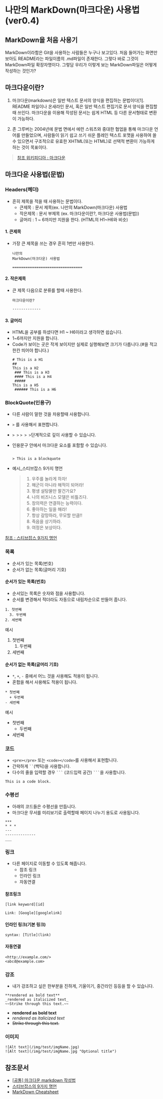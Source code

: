 나만의 MarkDown(마크다운) 사용법(ver0.4)
========================================

MarkDown을 처음 사용기
----------------------

MarkDown이라함은 Git을 사용하는 사람들은 누구나 보고있다. 처음 들어가는 화면만 보아도 README라는 파일이름의 .md파일이 존재한다. 그렇다 바로 그것이 MarkDown파일 확장자명이다. 그렇담 우리가 이렇게 보는 MarkDown파일은 어떻게 작성하는 것인가?

마크다운이란?
-------------

1.	마크다운(markdown)은 일반 텍스트 문서의 양식을 편집하는 문법이다[1]. README 파일이나 온새라인 문서, 혹은 일반 텍스트 편집기로 문서 양식을 편집할 때 쓰인다. 마크다운을 이용해 작성된 문서는 쉽게 HTML 등 다른 문서형태로 변환이 가능하다.

2.	존 그루버는 2004년에 문법 면에서 에런 스워츠와 중대한 협업을 통해 마크다운 언어를 만들었으며, 사람들이 읽기 쉽고 쓰기 쉬운 플레인 텍스트 포맷을 사용하여 쓸 수 있으면서 구조적으로 유효한 XHTML(또는 HTML)로 선택적 변환이 가능하게 하는 것이 목표이다.

> [참조 위키피디아 : 마크다운](http://https://ko.wikipedia.org/wiki/%EB%A7%88%ED%81%AC%EB%8B%A4%EC%9A%B4)

마크다운 사용법(문법)
---------------------

### Headers(헤더)

-	흔히 제목을 적을 때 사용하는 문법이다.
	-	큰제목 : 문서 제목(ex. 나만의 MarkDown(마크다운) 사용법
	-	작은제목 : 문서 부제목 (ex. 마크다운이란?, 마크다운 사용법(문법))
	-	글머리 : 1 ~ 6까지만 지원을 한다. (HTML의 H1~H6와 비슷)

#### 1. 큰제목

-	가장 큰 제목을 쓰는 경우 흔히 1번만 사용한다.<pre><code>나만의 MarkDown(마크다운) 사용법 <br>================================</code></pre>

#### 2. 작은제목

-	큰 제목 다음으로 분류를 할때 사용한다.<pre><code>마크다운이란?<br> -------------</code></pre>

#### 3. 글머리

-	HTML을 공부를 하셨다면 H1 ~ H6이라고 생각하면 쉽습니다.
-	1~6까지만 지원을 합니다.
-	Code가 보이는 곳은 작게 보이지만 실제로 실행해보면 크기가 다릅니다.(#을 적고 한칸 띄어야 합니다.)<pre><code># This is a H1 <br>## This is a H2 <br> ### This is a H3 <br> #### This is a H4 <br> ##### This is a H5 <br> ###### This is a H6 <br></code></pre>

### BlockQuote(인용구)

-	다른 사람이 말한 것을 차용할때 사용합니다.
-	<code>\></code> 를 사용해서 표현합니다.
-	<code>\> ></code> <code>\> > ></code>단계적으로 깊이 사용할 수 있습니다.
-	인용문구 안에서 마크다운 요소를 포함할 수 있습니다.<pre><code> > This is a blockquote</code></pre>

-	예시_스티브잡스 9가지 명언

	> 1.	우주를 놀라게 하자!
	> 2.	해군이 아니라 해적이 되어라!
	> 3.	평생 설탕물만 팔건가요?
	> 4.	나의 비즈니스 모델은 비틀즈다.
	> 5.	창의력은 연결하는 능력이다.
	> 6.	좋아하는 일을 해라!
	> 7.	항상 갈망하라, 무모할 만큼!!
	> 8.	죽음을 상기하라.
	> 9.	여정은 보상이다.

[참조 : 스티브잡스 9가지 명언](http://bonlivre.tistory.com/382)

### 목록

-	순서가 있는 목록(번호)
-	순서가 없는 목록(글머리 기호)

#### 순서가 있는 목록(번호)

-	순서있는 목록은 숫자와 점을 사용합니다.
-	순서를 변경해서 적더라도 자동으로 내림차순으로 만들어 줍니다.

```
1. 첫번째
  3. 두번째
2. 세번째
```

예시

1.	첫번째
	1.	두번째
2.	세번째

#### 순서가 없는 목록(글머리 기호)

-	<code>\*</code>, <code>\+</code>, <code>\-</code> 중에서 어느 것을 사용해도 적용이 됩니다.
-	혼합을 해서 사용해도 적용이 됩니다.

```
* 첫번째
  + 두번째
- 세번째
```

예시

-	첫번째
	-	두번째
-	세번째

### 코드

-	`<pre></pre>` 또는 `<code></code>`를 사용해서 표현합니다.
-	간락하게 <code>\`\`</code>(백틱)을 사용합니다.
-	다수의 줄을 입력할 경우 <code>\`\`\`</code> (코드입력 공간) <code>\`\`\`</code>을 사용합니다.

```
This is a code block.
```

### 수평선

-	아래의 코드들은 수평선을 만듭니다.
-	마크다운 무서를 미리보기로 출력할때 페이지 나누기 용도로 사용됩니다.

```
***
* * *
---
--------------
___
```

### 링크

-	다른 페이지로 이동할 수 있도록 해줍니다.
	-	참조 링크
	-	인라인 링크
	-	자동연결

#### 참조링크

```
[link keyword][id]

Link: [Google][googlelink]
```

#### 인라인 링크(기본 링크)

```
syntax: [Title](link)
```

#### 자동연결

```
<http://example.com/>
<abcd@example.com>
```

### 강조

-	내가 강조하고 싶은 한부분을 진하게, 기울이기, 중간라인 등등을 할 수 있습니다.

```
**rendered as bold text**
_rendered as italicized text_
~~Strike through this text.~~
```

-	**rendered as bold text**
-	*rendered as italicized text*
-	~~Strike through this text.~~

### 이미지

```
![Alt text](/img/test/imgName.jpg)
![Alt text](/img/test/imgName.jpg "Optional title")
```

참조문서
--------

-	[[공통] 마크다운 markdown 작성법 ](https://gist.github.com/ihoneymon/652be052a0727ad59601)
-	[스티브잡스의 9가지 명언](http://bonlivre.tistory.com/382)
-	[MarkDown Cheatsheet](http://assemble.io/docs/Cheatsheet-Markdown.html)
